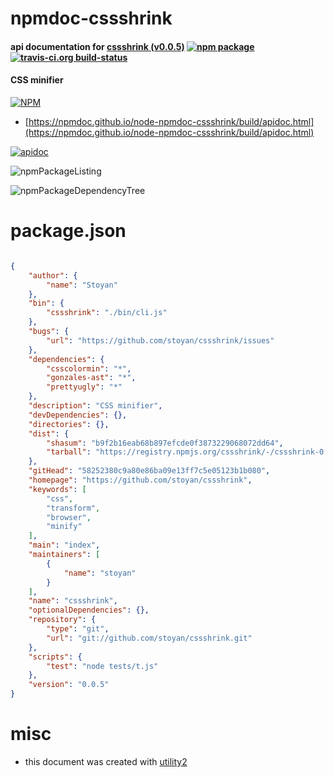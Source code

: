# npmdoc-cssshrink

#### api documentation for  [cssshrink (v0.0.5)](https://github.com/stoyan/cssshrink)  [![npm package](https://img.shields.io/npm/v/npmdoc-cssshrink.svg?style=flat-square)](https://www.npmjs.org/package/npmdoc-cssshrink) [![travis-ci.org build-status](https://api.travis-ci.org/npmdoc/node-npmdoc-cssshrink.svg)](https://travis-ci.org/npmdoc/node-npmdoc-cssshrink)

#### CSS minifier

[![NPM](https://nodei.co/npm/cssshrink.png?downloads=true&downloadRank=true&stars=true)](https://www.npmjs.com/package/cssshrink)

- [https://npmdoc.github.io/node-npmdoc-cssshrink/build/apidoc.html](https://npmdoc.github.io/node-npmdoc-cssshrink/build/apidoc.html)

[![apidoc](https://npmdoc.github.io/node-npmdoc-cssshrink/build/screenCapture.buildCi.browser.%252Ftmp%252Fbuild%252Fapidoc.html.png)](https://npmdoc.github.io/node-npmdoc-cssshrink/build/apidoc.html)

![npmPackageListing](https://npmdoc.github.io/node-npmdoc-cssshrink/build/screenCapture.npmPackageListing.svg)

![npmPackageDependencyTree](https://npmdoc.github.io/node-npmdoc-cssshrink/build/screenCapture.npmPackageDependencyTree.svg)



# package.json

```json

{
    "author": {
        "name": "Stoyan"
    },
    "bin": {
        "cssshrink": "./bin/cli.js"
    },
    "bugs": {
        "url": "https://github.com/stoyan/cssshrink/issues"
    },
    "dependencies": {
        "csscolormin": "*",
        "gonzales-ast": "*",
        "prettyugly": "*"
    },
    "description": "CSS minifier",
    "devDependencies": {},
    "directories": {},
    "dist": {
        "shasum": "b9f2b16eab68b897efcde0f3873229068072dd64",
        "tarball": "https://registry.npmjs.org/cssshrink/-/cssshrink-0.0.5.tgz"
    },
    "gitHead": "58252380c9a80e86ba09e13ff7c5e05123b1b080",
    "homepage": "https://github.com/stoyan/cssshrink",
    "keywords": [
        "css",
        "transform",
        "browser",
        "minify"
    ],
    "main": "index",
    "maintainers": [
        {
            "name": "stoyan"
        }
    ],
    "name": "cssshrink",
    "optionalDependencies": {},
    "repository": {
        "type": "git",
        "url": "git://github.com/stoyan/cssshrink.git"
    },
    "scripts": {
        "test": "node tests/t.js"
    },
    "version": "0.0.5"
}
```



# misc
- this document was created with [utility2](https://github.com/kaizhu256/node-utility2)

